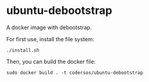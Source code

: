 ubuntu-debootstrap
==================

A docker image with debootstrap.

For first use, install the file system:

    ./install.sh

Then, you can build the docker file:

    sudo docker build . -t codersos/ubuntu-debootstrap
